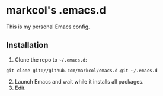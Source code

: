 # markcol's .emacs.d

This is my personal Emacs config.

## Installation

1. Clone the repo to `~/.emacs.d`:

```shell
git clone git://github.com/markcol/emacs.d.git ~/.emacs.d
```

2. Launch Emacs and wait while it installs all packages.
3. Edit.
